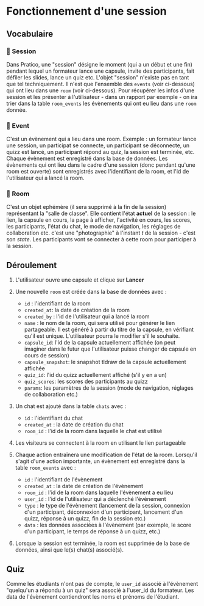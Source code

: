 # Fonctionnement d'une session



## Vocabulaire

### 📖 Session
Dans Pratico, une "session" désigne le moment (qui a un début et une fin) pendant lequel un formateur lance une capsule, invite des participants, fait défiler les slides, lance un quiz etc. L'objet "session" n'existe pas en tant que tel techniquement. Il n'est que l'ensemble des `events` (voir ci-dessous) qui ont lieu dans une `room` (voir ci-dessous). Pour récupérer les infos d'une session et les présenter à l'utilisateur - dans un rapport par exemple - on ira trier dans la table `room_events` les évènements qui ont eu lieu dans une `room` donnée.

### 🚩 Event
C'est un évènement qui a lieu dans une room. Exemple : un formateur lance une session, un participat se connecte, un participant se déconnecte, un quizz est lancé, un participant répond au quiz, la session est terminée, etc. Chaque évènement est enregistré dans la base de données. Les évènements qui ont lieu dans le cadre d'une session (donc pendant qu'une room est ouverte) sont enregistrés avec l'identifiant de la room, et l'id de l'utilisateur qui a lancé la room.

### 🏫 Room
C'est un objet ephémère (il sera supprimé à la fin de la session) représentant la "salle de classe". Elle contient l'état **actuel** de la session : le lien, la capsule en cours, la page à afficher, l'activité en cours, les scores, les participants, l'état du chat, le mode de navigation, les réglages de collaboration etc. c'est une "photographie" à l'instant *t* de la session - c'est son *state*. Les participants vont se connecter à cette room pour participer à la session.



## Déroulement


1. L'utilisateur ouvre une capsule et clique sur **Lancer**

2. Une nouvelle `room` est créée dans la base de données avec :
    - `id` : l'identifiant de la room
    - `created_at`: la date de création de la room
    - `created_by` : l'id de l'utilisateur qui a lancé la room
    - `name` : le nom de la room, qui sera utilisé pour générer le lien partageable. Il est généré à partir du titre de la capsule, en vérifiant qu'il est unique. L'utilisateur pourra le modifier s'il le souhaite.
    - `capsule_id`: l'id de la capsule actuellement affichée (on peut imaginer dans le futur que l'utilisateur puisse changer de capsule en cours de session)
    - `capsule_snapshot`: le snapshot tldraw de la capsule actuellement affichée
    - `quiz_id`: l'id du quizz actuellement affiché (s'il y en a un)
    - `quiz_scores`: les scores des participants au quizz
    - `params`: les paramètres de la session (mode de navigation, réglages de collaboration etc.)

3. Un chat est ajouté dans la table `chats` avec :
    - `id` : l'identifiant du chat
    - `created_at` : la date de création du chat
    - `room_id` : l'id de la room dans laquelle le chat est utilisé

4. Les visiteurs se connectent à la room en utilisant le lien partageable

5. Chaque action entraînera une modification de l'état de la room. Lorsqu'il s'agit d'une action importante, un évènement est enregistré dans la table `room_events` avec :
    - `id` : l'identifiant de l'évènement
    - `created_at` : la date de création de l'évènement
    - `room_id` : l'id de la room dans laquelle l'évènement a eu lieu
    - `user_id` : l'id de l'utilisateur qui a déclenché l'évènement
    - `type` : le type de l'évènement (lancement de la session, connexion d'un participant, déconnexion d'un participant, lancement d'un quizz, réponse à un quizz, fin de la session etc.)
    - `data` : les données associées à l'évènement (par exemple, le score d'un participant, le temps de réponse à un quizz, etc.)

6. Lorsque la session est terminée, la room est supprimée de la base de données, ainsi que le(s) chat(s) associé(s).


## Quiz

Comme les étudiants n'ont pas de compte, le `user_id` associé à l'évènement "quelqu'un a répondu à un quiz" sera associé à l'user_id du formateur. Les data de l'évènement contiendront les noms et prénoms de l'étudiant.